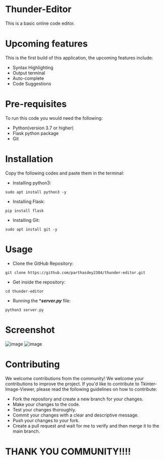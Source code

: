 # Thunder-Editor
This is a basic online code editor.

# Upcoming features
This is the first build of this application, the upcoming features include:
+ Syntax Highlighting
+ Output terminal
+ Auto-complete
+ Code Suggestions

# Pre-requisites
To run this code you would need the following:
+ Python(version 3.7 or higher)
+ Flask python package
+ Git


# Installation
Copy the following codes and paste them in the terminal:
+ Installing python3:
```
sudo apt install python3 -y
```

+ Installing Flask:
```
pip install flask
```

+ Installing Git:
```
sudo apt install git -y
```

# Usage
+ Clone the GitHub Repository:
```
git clone https://github.com/parthasdey2304/thunder-editor.git
```

+ Get inside the repository:
```
cd thunder-editor
```

+ Running the ****server.py*** file:
```
python3 server.py
```

# Screenshot
![image](https://github.com/parthasdey2304/thunder-editor/assets/131694386/66841277-178d-425a-97d4-d0fc6f055707)
![image](https://github.com/parthasdey2304/thunder-editor/assets/131694386/aa2e5a4a-90fe-48e2-a08e-0f4799c67419)


# Contributing
We welcome contributions from the community! We welcome your contributions to improve the project. If you'd like to contribute to Tkinter-Image-Viewer, please read the following guidelines on how to contribute:
+ Fork the repository and create a new branch for your changes.
+ Make your changes to the code.
+ Test your changes thoroughly.
+ Commit your changes with a clear and descriptive message.
+ Push your changes to your fork.
+ Create a pull request and wait for me to verify and then merge it to the main branch.

# THANK YOU COMMUNITY!!!!
 
